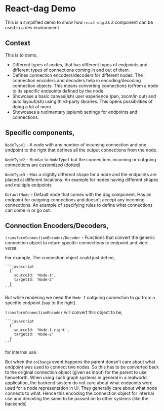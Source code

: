 # React-dag Demo

This is a simplified demo to show how `react-dag` as a component can be used in a dev environment

## Context

This is to demo,

  - Different types of nodes, that has different types of endpoints and different types of connections coming in and out of them. 
  - Defines connection encoders/decoders for different nodes. The connection encoders and decoders help in encoding/decoding connection objects. This means converting connections to/from a node to its specific endpoints defined by the node.
  - Showcase a basic canvas(ish) user experience (pan, zoom/in out) and auto layout(ish) using third-party libraries. This opens possibilities of doing a lot of more.
  - Showcases a rudimentary jsplumb settings for endpoints and connections.

## Specific components,

  `NodeType1` - A node with any number of incoming connection and one endpoint to the right that defines all the output connections from the node.

  `NodeType2` - Similar to `NodeType1` but the connections incoming or outgoing connections are customized (dotted)

  `NodeType3` - Has a slightly different shape for a node and the endpoints are placed at different locations. An example for nodes having different shapes and multiple endpoints

  `DefaultNode` - Default node that comes with the dag component. Has an endpoint for outgoing connections and doesn't accept any incoming connections. An example of specifying rules to define what connections can come in or go out.

## Connection Encoders/Decoders,

  `transformConnectionEncoder/Decoder` - Functions that convert the generic connection object to return specific connections to endpoint and vice-versa.

  For example,
    The connection object could just define,

    ```javascript
      {
        sourceId: 'Node-1',
        targetId: 'Node-2'
      }
    ```

  But while rendering we need the `Node-1` outgoing connection to go from a specific endpoint (say to the right).

  `transformConnectionEncoder` will convert this object to be,

    ```javascript
      {
        sourceId: 'Node-1-right',
        targetId: 'Node-2'
      }
    ```

  for internal use. 
    
   But when the `onChange` event happens the parent doesn't care about 
   what endpoint was used to connect two nodes. So this has to be converted back to the 
   original connection object (given as input) for the parent to use henceforth. When 
   using such graph systems in general in a realworld application, the backend system do 
   not care about what endpoints were used for a node representation in UI. They 
   generally care about what node connects to what. Hence this encoding the connection 
   object for internal use and decoding the same to be passed on to other systems (like 
   the backends)
    

